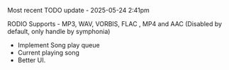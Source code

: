 Most recent TODO update - 2025-05-24 2:41pm

RODIO Supports - MP3, WAV, VORBIS, FLAC , MP4 and AAC (Disabled by default, only handle by symphonia)

- Implement Song play queue 
- Current playing song 
- Better UI.
